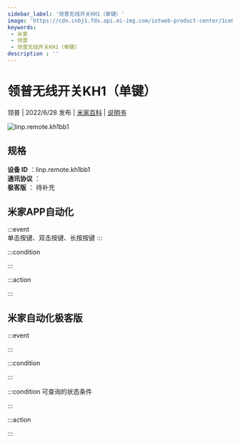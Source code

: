 ```yaml
---
sidebar_label: '领普无线开关KH1（单键）'
image: 'https://cdn.cnbj1.fds.api.mi-img.com/iotweb-product-center/1ce0d6b3c44c74584fe8f7608b53fc34_1655773269531.png?GalaxyAccessKeyId=AKVGLQWBOVIRQ3XLEW&Expires=9223372036854775807&Signature=BOOQrx3nLuLafMxftpb8TcsJHK4='
keywords: 
 - 米家
 - 领普
 - 领普无线开关KH1（单键）
description : ''
---
```

# 领普无线开关KH1（单键）

领普 | 2022/6/28 发布 | [米家百科](https://home.mi.com/webapp/content/baike/product/index.html?model=linp.remote.kh1bb1) | [说明书](https://home.mi.com/views/introduction.html?model=linp.remote.kh1bb1&region=cn)

![linp.remote.kh1bb1](https://cdn.cnbj1.fds.api.mi-img.com/iotweb-product-center/1ce0d6b3c44c74584fe8f7608b53fc34_1655773269531.png?GalaxyAccessKeyId=AKVGLQWBOVIRQ3XLEW&Expires=9223372036854775807&Signature=BOOQrx3nLuLafMxftpb8TcsJHK4=)

## 规格  
> 
**设备 ID** ：linp.remote.kh1bb1  
**通讯协议** ：  
**极客版**  ： 待补充 


## 米家APP自动化  

:::event  
单击按键、双击按键、长按按键
:::

:::condition  

:::

:::action   

:::

## 米家自动化极客版  

:::event  

:::

:::condition  

:::

:::condition 可查询的状态条件  

:::

:::action  

:::

        
